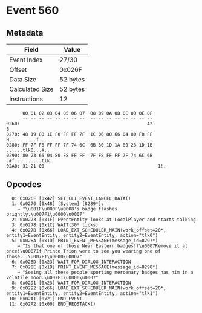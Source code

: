 # Event 560

## Metadata

| Field           | Value    |
|-----------------|----------|
| Event Index     | 27/30    |
| Offset          | 0x026F   |
| Data Size       | 52 bytes |
| Calculated Size | 52 bytes |
| Instructions    | 12       |

```
      00 01 02 03 04 05 06 07  08 09 0A 0B 0C 0D 0E 0F
      -- -- -- -- -- -- -- --  -- -- -- -- -- -- -- --
0260:                                               42                 B
0270: 48 19 80 1E F0 FF FF 7F  1C 06 80 66 04 80 F8 FF  H..........f....
0280: FF 7F F8 FF FF 7F 74 6C  6B 30 1D 1A 80 23 1D 1B  ......tlk0...#..
0290: 80 23 66 04 80 F8 FF FF  7F F8 FF FF 7F 74 6C 6B  .#f..........tlk
02A0: 31 21 00                                          1!.             
```

## Opcodes

```
  0: 0x026F [0x42] SET_CLI_EVENT_CANCEL_DATA()
  1: 0x0270 [0x48] [System] [8289*]:
    → "\u001F\u000F\u0008's badge flashes brightly.\u007F1\u0000\u0007"
  2: 0x0273 [0x1E] EventEntity looks at LocalPlayer and starts talking
  3: 0x0278 [0x1C] WAIT(30* ticks)
  4: 0x027B [0x66] LOAD_EXT_SCHEDULER_MAIN(work_offset=20*, entity1=EventEntity, entity2=EventEntity, action="tlk0")
  5: 0x028A [0x1D] PRINT_EVENT_MESSAGE(message_id=8297*)
    → "Is that one of those Near Eastern badges!?\u0007Remove it at once!\u0007If Prince Trion were to see you wearing one of those...\u007F1\u0000\u0007"
  6: 0x028D [0x23] WAIT_FOR_DIALOG_INTERACTION
  7: 0x028E [0x1D] PRINT_EVENT_MESSAGE(message_id=8298*)
    → "Seeing all these people sporting mercenary badges has him in a volatile mood.\u007F1\u0000\u0007"
  8: 0x0291 [0x23] WAIT_FOR_DIALOG_INTERACTION
  9: 0x0292 [0x66] LOAD_EXT_SCHEDULER_MAIN(work_offset=20*, entity1=EventEntity, entity2=EventEntity, action="tlk1")
 10: 0x02A1 [0x21] END_EVENT
 11: 0x02A2 [0x00] END_REQSTACK()
```
